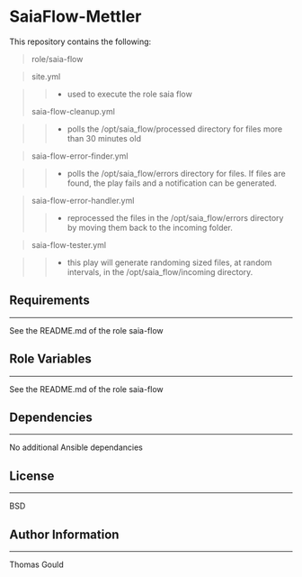 # SaiaFlow-Mettler

  

This repository contains the following:

> role/saia-flow
   
> site.yml
   
>>- used to execute the role saia flow
>
> saia-flow-cleanup.yml
   
>>	- polls the /opt/saia_flow/processed directory for files more than 30 minutes old
   
> 	saia-flow-error-finder.yml
   
>> - polls the /opt/saia_flow/errors directory for files. If files are found, the play fails and a notification can be generated.
   
> saia-flow-error-handler.yml
>>- reprocessed the files in the /opt/saia_flow/errors directory by moving them back to the incoming folder.
   
> saia-flow-tester.yml
   
>> - this play will generate randoming sized files, at random intervals, in the /opt/saia_flow/incoming directory.

## Requirements

------------

  

See the README.md of the role saia-flow

  

## Role Variables

--------------

See the README.md of the role saia-flow

  

## Dependencies

------------

  

No additional Ansible dependancies

  

## License

-------

  

BSD

  

## Author Information

------------------

  

Thomas Gould
